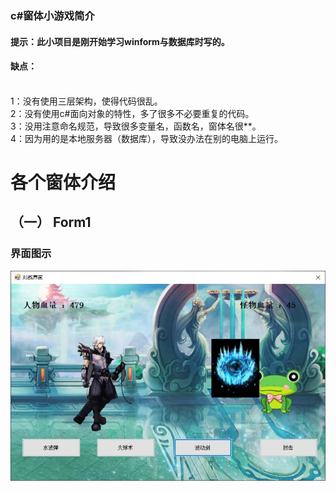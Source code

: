 ### c#窗体小游戏简介
#### 提示：此小项目是刚开始学习winform与数据库时写的。
#### 缺点：
<br>
1：没有使用三层架构，使得代码很乱。<br>
2：没有使用c#面向对象的特性，多了很多不必要重复的代码。<br>
3：没用注意命名规范，导致很多变量名，函数名，窗体名很**。<br>
4：因为用的是本地服务器（数据库），导致没办法在别的电脑上运行。

# 各个窗体介绍<br>
## （一） Form1
### 界面图示
![Image text](https://github.com/rmxob/aoligei/blob/master/picture/attack.jpg)
